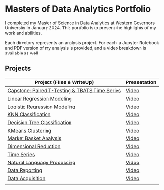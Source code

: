 # Masters of Data Analytics Portfolio

I completed my Master of Science in Data Analytics at Western Governors University in January 2024.
This portfolio is to present the highlights of my work and abilities.

Each directory represents an analysis project.
For each, a Jupyter Notebook and PDF version of my analysis is provided, and a video breakdown is available as well

## Projects

| Project (Files & WriteUp)                                                                                                    | Presentation                          |
|------------------------------------------------------------------------------------------------------------------------------|---------------------------------------|
| [Capstone: Paired T-Testing & TBATS Time Series](https://github.com/aabalke33/msda-portfolio/tree/msda-portfolio/capstone)   | [Video](https://youtu.be/wMvnZnSEaKI) |
| [Linear Regression Modeling](https://github.com/aabalke33/msda-portfolio/tree/msda-portfolio/linear-regression)              | [Video](https://youtu.be/cAhz5rzJsEM) |
| [Logistic Regression Modeling](https://github.com/aabalke33/msda-portfolio/tree/msda-portfolio/logistic-regression)          | [Video](https://youtu.be/LWugYhTZ4xc) |
| [KNN Classification](https://github.com/aabalke33/msda-portfolio/tree/msda-portfolio/knn-classification)                     | [Video](https://youtu.be/OUIPS64XOew) |
| [Decision Tree Classification](https://github.com/aabalke33/msda-portfolio/tree/msda-portfolio/decision-tree-classification) | [Video](https://youtu.be/EMSQYSAos70) |
| [KMeans Clustering](https://github.com/aabalke33/msda-portfolio/tree/msda-portfolio/kmeans-clustering)                       | [Video](https://youtu.be/lAjpRc8Wb-4) |
| [Market Basket Analysis](https://github.com/aabalke33/msda-portfolio/tree/msda-portfolio/market-basket)                      | [Video](https://youtu.be/ITkcfkTbGA4) |
| [Dimensional Reduction](https://github.com/aabalke33/msda-portfolio/tree/msda-portfolio/dimensional-reduction)               | [Video](https://youtu.be/DxkNVDde-Qo) |
| [Time Series](https://github.com/aabalke33/msda-portfolio/tree/msda-portfolio/time-series)              					   | [Video](https://youtu.be/lgKD4ZgVzOU) |
| [Natural Language Processing](https://github.com/aabalke33/msda-portfolio/tree/msda-portfolio/natural-language-processing)   | [Video](https://youtu.be/2G2fAF3lKGc) |
| [Data Reporting](https://github.com/aabalke33/msda-portfolio/tree/msda-portfolio/data-reporting	)              			   | [Video](https://youtu.be/cCM3b2JZ4Ro) |
| [Data Acquisition](https://github.com/aabalke33/msda-portfolio/tree/msda-portfolio/data-acquisition)              		   | [Video](https://youtu.be/RB0j06XxjT8) |
|                                                                                                                              |                                       |